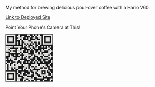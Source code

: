 My method for brewing delicious pour-over coffee with a Hario V60. 

[Link to Deployed Site](https://jdavidrice.github.io/Hario-V60-Instructions/)

Point Your Phone's Camera at This!

![](Assets/Images/Hario_QR.PNG)